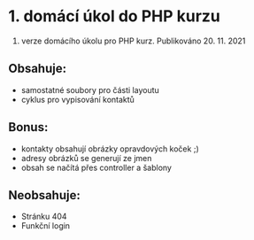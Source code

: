 # 1. domácí úkol do PHP kurzu
1. verze domácího úkolu pro PHP kurz.
Publikováno 20. 11. 2021

## Obsahuje:
* samostatné soubory pro části layoutu
* cyklus pro vypisování kontaktů

## Bonus:
* kontakty obsahují obrázky opravdových koček ;)
* adresy obrázků se generují ze jmen
* obsah se načítá přes controller a šablony

## Neobsahuje:
* Stránku 404
* Funkční login
